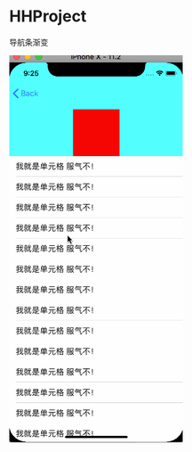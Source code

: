 # HHProject
导航条渐变 

![图片](https://github.com/HHLM/HHProject/blob/master/UIAlertViewController/1.gif)

